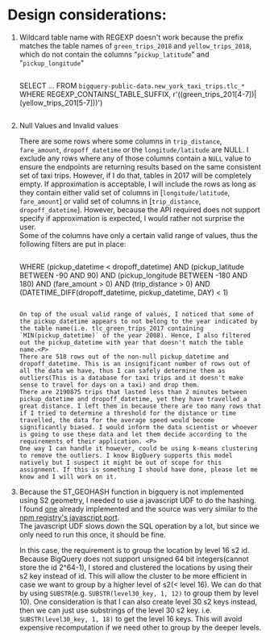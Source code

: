 Design considerations:
======================
1. Wildcard table name with REGEXP doesn't work because the prefix matches the table names of `green_trips_2018` and `yellow_trips_2018`, which do not contain the columns "`pickup_latitude`" and "`pickup_longitude`"

    >```
    SELECT
    ...
    FROM
        `bigquery-public-data.new_york_taxi_trips.tlc_*`
    WHERE
        REGEXP_CONTAINS(_TABLE_SUFFIX, r'((green_trips_201[4-7])|(yellow_trips_201[5-7]))')
    ```
2. Null Values and Invalid values<P>
There are some rows where some columns in `trip_distance`, `fare_amount`, `dropoff_datetime` or the `longitude/latitude` are NULL. I exclude any rows where any of those columns contain a `NULL` value to ensure the endpoints are returning results based on the same consistent set of taxi trips. However, if I do that, tables in 2017 will be completely empty. If approximation is acceptable, I will include the rows as long as they contain either valid set of columns in [`longitude/latitude`, `fare_amount`] or valid set of columns in [`trip_distance`, `dropoff_datetime`]. However, because the API required does not support specify if approximation is expected, I would rather not surprise the user.<br>
Some of the columns have only a certain valid range of values, thus the following filters are put in place:
    >```
    WHERE
        (pickup_datetime < dropoff_datetime)
        AND
        (pickup_latitude BETWEEN -90 AND 90)
        AND
        (pickup_longitude BETWEEN -180 AND 180)
        AND
        (fare_amount > 0)
        AND
        (trip_distance > 0)
        AND
        (DATETIME_DIFF(dropoff_datetime, pickup_datetime, DAY) < 1)
    ```

    On top of the usual valid range of values, I noticed that some of the pickup_datetime appears to not belong to the year indicated by the table name(i.e. tlc_green_trips_2017 containing `MIN(pickup_datetime)` of the year 2008). Hence, I also filtered out the pickup_datetime with year that doesn't match the table name.<P>
    There are 518 rows out of the non-null pickup_datetime and dropoff_datetime. This is an insignificant number of rows out of all the data we have, thus I can safely determine them as outliers(This is a database for taxi trips and it doesn't make sense to travel for days on a taxi) and drop them.
    There are 2190875 trips that lasted less than 2 minutes between pickup_datetime and dropoff_datetime, yet they have travelled a great distance. I left them in because there are too many rows that if I tried to determine a threshold for the distance or time travelled, the data for the average speed would become significantly biased. I would inform the data scientist or whoever is going to use these data and let them decide according to the requirements of their application. <P>
    One way I can handle it however, could be using k-means clustering to remove the outliers. I know BigQuery supports this model natively but I suspect it might be out of scope for this assignment. If this is something I should have done, please let me know and I will work on it.

3. Because the ST_GEOHASH function in bigquery is not implemented using S2 geometry, I needed to use a javascript UDF to do the hashing. <br>
I found [one](https://github.com/CartoDB/bigquery-jslibs) already implemented and the source was very similar to the [npm registry's javascript port](https://www.npmjs.com/package/s2-geometry).<br>
The javascript UDF slows down the SQL operation by a lot, but since we only need to run this once, it should be fine.<p>
In this case, the requirement is to group the location by level 16 s2 id. Because BigQuery does not support unsigned 64 bit integers(cannot store the id 2^64-1), I stored and clustered the locations by using their s2 key instead of id. This will allow the cluster to be more efficient in case we want to group by a higher level of s2(< level 16). We can do that by using `SUBSTR`(e.g. `SUBSTR(level30_key, 1, 12)` to group them by level 10). One consideration is that I can also create level 30 s2 keys instead, then we can just use substrings of the level 30 s2 key. i.e. `SUBSTR(level30_key, 1, 18)` to get the level 16 keys. This will avoid expensive recomputation if we need other to group by the deeper levels.
